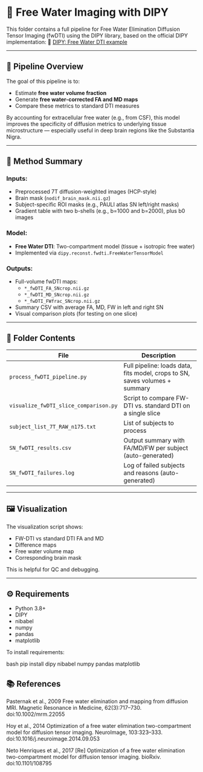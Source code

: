 # 🧠 Free Water Imaging with DIPY

This folder contains a full pipeline for Free Water Elimination Diffusion Tensor Imaging (fwDTI) using the DIPY library, based on the official DIPY implementation:
🔗 [DIPY: Free Water DTI example](https://docs.dipy.org/stable/examples_built/reconstruction/reconst_fwdti.html#footcite-pasternak2009)

---

## 📌 Pipeline Overview

The goal of this pipeline is to:
- Estimate **free water volume fraction**
- Generate **free water-corrected FA and MD maps**
- Compare these metrics to standard DTI measures

By accounting for extracellular free water (e.g., from CSF), this model improves the specificity of diffusion metrics to underlying tissue microstructure — especially useful in deep brain regions like the Substantia Nigra.

---

## 🧪 Method Summary

### Inputs:
- Preprocessed 7T diffusion-weighted images (HCP-style)
- Brain mask (`nodif_brain_mask.nii.gz`)
- Subject-specific ROI masks (e.g., PAULI atlas SN left/right masks)
- Gradient table with two b-shells (e.g., b=1000 and b=2000), plus b0 images

### Model:
- **Free Water DTI**: Two-compartment model (tissue + isotropic free water)
- Implemented via `dipy.reconst.fwdti.FreeWaterTensorModel`

### Outputs:
- Full-volume fwDTI maps:
  - `*_fwDTI_FA_SNcrop.nii.gz`
  - `*_fwDTI_MD_SNcrop.nii.gz`
  - `*_fwDTI_FWfrac_SNcrop.nii.gz`
- Summary CSV with average FA, MD, FW in left and right SN
- Visual comparison plots (for testing on one slice)

---

## 📁 Folder Contents

| File | Description |
|------|-------------|
| `process_fwDTI_pipeline.py` | Full pipeline: loads data, fits model, crops to SN, saves volumes + summary |
| `visualize_fwDTI_slice_comparison.py` | Script to compare FW-DTI vs. standard DTI on a single slice |
| `subject_list_7T_RAW_n175.txt` | List of subjects to process |
| `SN_fwDTI_results.csv` | Output summary with FA/MD/FW per subject (auto-generated) |
| `SN_fwDTI_failures.log` | Log of failed subjects and reasons (auto-generated) |

---

## 🖼️ Visualization

The visualization script shows:

- FW-DTI vs standard DTI FA and MD
- Difference maps
- Free water volume map
- Corresponding brain mask

This is helpful for QC and debugging.

---

## ⚙️ Requirements

- Python 3.8+
- DIPY
- nibabel
- numpy
- pandas
- matplotlib

To install requirements:

bash
pip install dipy nibabel numpy pandas matplotlib

## 📚 References

Pasternak et al., 2009
Free water elimination and mapping from diffusion MRI.
Magnetic Resonance in Medicine, 62(3):717–730.
doi:10.1002/mrm.22055

Hoy et al., 2014
Optimization of a free water elimination two-compartment model for diffusion tensor imaging.
NeuroImage, 103:323–333.
doi:10.1016/j.neuroimage.2014.09.053

Neto Henriques et al., 2017
[Re] Optimization of a free water elimination two-compartment model for diffusion tensor imaging.
bioRxiv.
doi:10.1101/108795

